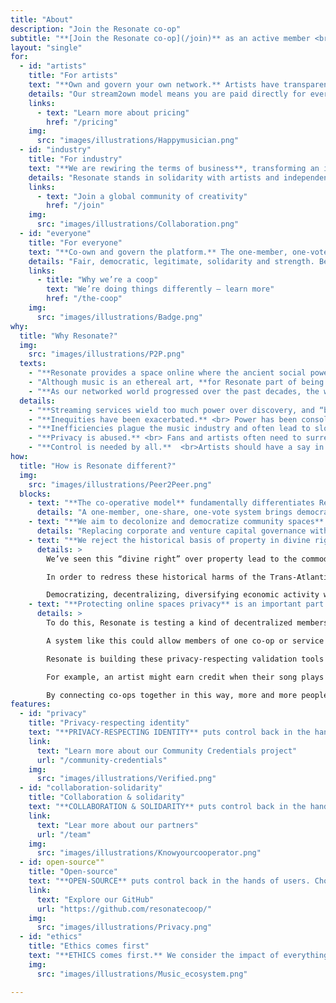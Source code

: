 ```yaml
---
title: "About"
description: "Join the Resonate co-op"
subtitle: "**[Join the Resonate co-op](/join)** as an active member <br>to benefit from:"
layout: "single"
for:
  - id: "artists"
    title: "For artists"
    text: "**Own and govern your own network.** Artists have transparency and agency with power in the direction and decision making." 
    details: "Our stream2own model means you are paid directly for every play, at greater rates than corporate platforms, and our model protects against click farms and playlist payola. Music and artists come first at Resonate, not advertisers and shareholders."
    links:
      - text: "Learn more about pricing"
        href: "/pricing"
    img:
      src: "images/illustrations/Happymusician.png"
  - id: "industry"
    title: "For industry"
    text: "**We are rewiring the terms of business**, transforming an industry that’s currently based on exclusivity and inequity into one based on openness, transparency, and collaboration." 
    details: "Resonate stands in solidarity with artists and independent labels fighting the commodification of music and the excessive profits of the majors and tech giants."
    links:
      - text: "Join a global community of creativity"
        href: "/join"
    img:
      src: "images/illustrations/Collaboration.png"
  - id: "everyone"
    title: "For everyone"
    text: "**Co-own and govern the platform.** The one-member, one-vote system gives everyone a voice, and supports the community with deeply considered, core values."
    details: "Fair, democratic, legitimate, solidarity and strength. Better insight, more minds, better decisions. Value built for our stakeholders, not an investor exit windfall. We have regular member and volunteer meetings where you can contribute to the decision making and progress of the platform etc. Initiatives made in our members forum become the development of the platform."
    links:
      - title: "Why we’re a coop"
        text: "We’re doing things differently — learn more"
        href: "/the-coop"      
    img:
      src: "images/illustrations/Badge.png"
why:
  title: "Why Resonate?"
  img:
    src: "images/illustrations/P2P.png"
  texts:
    - "**Resonate provides a space online where the ancient social power of music can connect people** to organize and trade resources in ‘digital dignity’ without the market pressure for ever-increasing profits, data surveillance and resource extraction."
    - "Although music is an ethereal art, **for Resonate part of being ‘human-powered’ means being concerned for the physical health of people’s bodies, minds and material environments**. We are therefore greatly inspired by how Repaired Nations focuses on social relations to the life-giving land and concrete conditions of ‘rootedness’."
    - "**As our networked world progressed over the past decades, the way people listen to music changed drastically.** The current result is an unsustainable corporate controlled streaming model of value extraction that can’t support the independent music industry ecosystem long-term and is designed to be opaque and inequitable."
  details:
    - "**Streaming services wield too much power over discovery, and “big pool” methods of splitting royalties are unfair and inequitable.** <br> Music has been turned into content, and fans into passive consumers. Artists are immaterial to these companies who serve and centre their advertisers and shareholders. Fake plays and payola game the system and degrade culture."
    - "**Inequities have been exacerbated.** <br> Power has been consolidated not in the hands of creators, but in those of dominant tech companies, platform capitalists and major labels. Independent artists find themselves competing on an unlevel playfield against artists backed by labels who own the very system they are forced to be a part of."    
    - "**Inefficiencies plague the music industry and often lead to slow, inaccurate royalty payouts.** <br> Artists suffer from a complete lack of transparency from payments and stream royalty rates to the working of algorithms and playlisting."
    - "**Privacy is abused.** <br> Fans and artists often need to surrender personal information to stay informed and have become the product, as companies harvest vast amounts of data on individuals, often with bare knowledge or consent."
    - "**Control is needed by all.**  <br>Artists should have a say in how their music is distributed, listeners should have control over how their data is used. Instead of accepting the crumbs from the billion dollar banquets of big tech, artists and creators whose work is the backbone of the success of these platforms deserve a seat at the table and a share of the pie."
how:
  title: "How is Resonate different?"
  img:
    src: "images/illustrations/Peer2Peer.png"
  blocks:
    - text: "**The co-operative model** fundamentally differentiates Resonate from other services."
      details: "A one-member, one-share, one-vote system brings democracy to the platform, and gives all active members and artists a voice."
    - text: "**We aim to decolonize and democratize community spaces** and creative channels that are currently the domain of private capital."
      details: "Replacing corporate and venture capital governance with co-operative services to build accountability across communities. Providing a model for growing the reach and depth of intentional local cultural life support while building security against speculation, hostile takeover and market pressure."
    - text: "**We reject the historical basis of property in divine right** and human supremacy in ecological relations."
      details: >
        We’ve seen this “divine right” over property lead to the commodification and extraction of not only most of the Earth’s life support systems, but has also led to the birth of human commodities.

        In order to redress these historical harms of the Trans-Atlantic Slave Trade, colonisation, the creation of ‘underdeveloped peoples,’ the genocide of Indigenous Peoples, among others, we must engage and align ourselves with dispossessed communities constructing a visionary-life affirming economy because we realise that these historical harms were fundamental the expansion and success of our modern-day extractive economy.

        Democratizing, decentralizing, diversifying economic activity while also lessening consumption, and (re)distributing resources and power further helps us move in right relationship not only with one another, but with this planet.
    - text: "**Protecting online spaces privacy** is an important part of keeping them safe for people."
      details: >
        To do this, Resonate is testing a kind of decentralized membership or [Community Credentials](/community-credentials) that allows co-op memberships, special purchases and simple agreements between Members to be validated without exposing the private data of the people involved. 

        A system like this could allow members of one co-op or service to be recognized by others without personal information being exposed or stored in centralized databases. 

        Resonate is building these privacy-respecting validation tools to help co-operatives work together. We imagine a future with many life supporting services provided by different co-ops sharing this kind of safe authentication. 

        For example, an artist might earn credit when their song plays in a co-op coffee shop. Then they could exchange their music earnings as credits for food at a co-op store, or rehearsal space at a land trust, or other services at a time bank in their neighborhood. 

        By connecting co-ops together in this way, more and more people might have the opportunity to use spaces and services that are democratically-owned and managed. We might begin to inhabit a completely ‘co-operative lifestyle’ without the online tracking and data profiling common today.
features:
  - id: "privacy"
    title: "Privacy-respecting identity"
    text: "**PRIVACY-RESPECTING IDENTITY** puts control back in the hands of users. Choose who your data is shared with and how; verify your identity without exposing sensitive information, or surveillance."
    link: 
      text: "Learn more about our Community Credentials project"
      url: "/community-credentials"
    img:
      src: "images/illustrations/Verified.png"
  - id: "collaboration-solidarity"
    title: "Collaboration & solidarity"
    text: "**COLLABORATION & SOLIDARITY** puts control back in the hands of users. Choose who your data is shared with and how; verify your identity without exposing sensitive information, or surveillance."
    link: 
      text: "Lear more about our partners"
      url: "/team"
    img:
      src: "images/illustrations/Knowyourcooperator.png"
  - id: open-source""
    title: "Open-source"
    text: "**OPEN-SOURCE** puts control back in the hands of users. Choose who your data is shared with and how; verify your identity without exposing sensitive information, or surveillance."
    link: 
      text: "Explore our GitHub"
      url: "https://github.com/resonatecoop/"
    img:
      src: "images/illustrations/Privacy.png"
  - id: "ethics"
    title: "Ethics comes first"
    text: "**ETHICS comes first.** We consider the impact of everything that we do, from ensuring our operation is environmentally-friendly to making an effort to build an inclusive platform, globally, for communities disadvantaged by big streaming and historically abused by Captialism and Colonialism."
    img:
      src: "images/illustrations/Music_ecosystem.png"

---
```

